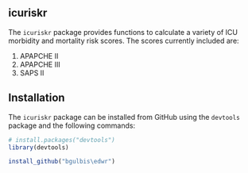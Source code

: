 
<!-- README.md is generated from README.Rmd. Please edit that file -->
icuriskr
--------

The `icuriskr` package provides functions to calculate a variety of ICU morbidity and mortality risk scores. The scores currently included are:

1.  APAPCHE II
2.  APAPCHE III
3.  SAPS II

Installation
------------

The `icuriskr` package can be installed from GitHub using the `devtools` package and the following commands:

``` r
# install.packages("devtools")
library(devtools)

install_github("bgulbis\edwr")
```
